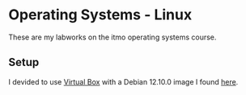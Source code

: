 # Operating Systems - Linux

These are my labworks on the itmo operating systems course. 

## Setup 

I devided to use [Virtual Box](https://www.virtualbox.org/) with a Debian 12.10.0 image I found [here](https://cdimage.debian.org/debian-cd/12.10.0/).
